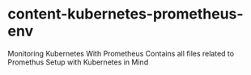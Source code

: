 # content-kubernetes-prometheus-env
Monitoring Kubernetes With Prometheus
Contains all files related to Promethus Setup with Kubernetes in Mind
